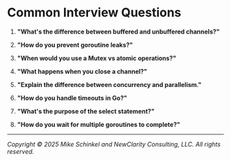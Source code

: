 # Common Interview Questions

1. **"What's the difference between buffered and unbuffered channels?"**

2. **"How do you prevent goroutine leaks?"**

3. **"When would you use a Mutex vs atomic operations?"**

4. **"What happens when you close a channel?"**

5. **"Explain the difference between concurrency and parallelism."**

6. **"How do you handle timeouts in Go?"**

7. **"What's the purpose of the select statement?"**

8. **"How do you wait for multiple goroutines to complete?"**
---
*Copyright © 2025 Mike Schinkel and NewClarity Consulting, LLC. All rights reserved.*
